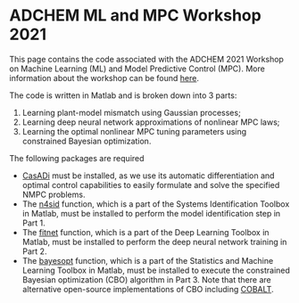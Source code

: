 # ADCHEM ML and MPC Workshop 2021

This page contains the code associated with the ADCHEM 2021 Workshop on Machine Learning (ML) and Model Predictive Control (MPC). More information about the workshop can be found [here](https://www.adchem2021.org/workshop-machine-learning).

The code is written in Matlab and is broken down into 3 parts: 
1. Learning plant-model mismatch using Gaussian processes;
2. Learning deep neural network approximations of nonlinear MPC laws; 
3. Learning the optimal nonlinear MPC tuning parameters using constrained Bayesian optimization. 

The following packages are required
* [CasADi](https://web.casadi.org) must be installed, as we use its automatic differentiation and optimal control capabilities to easily formulate and solve the specified NMPC problems. 
* The [n4sid](https://www.mathworks.com/help/ident/ref/n4sid.html) function, which is a part of the Systems Identification Toolbox in Matlab, must be installed to perform the model identification step in Part 1.
* The [fitnet](https://www.mathworks.com/help/deeplearning/ref/fitnet.html) function, which is a part of the Deep Learning Toolbox in Matlab, must be installed to perform the deep neural network training in Part 2. 
* The [bayesopt](https://www.mathworks.com/help/stats/bayesopt.html) function, which is a part of the Statistics and Machine Learning Toolbox in Matlab, must be installed to execute the constrained Bayesian optimization (CBO) algorithm in Part 3. Note that there are alternative open-source implementations of CBO including [COBALT](https://github.com/joelpaulson/COBALT#readme). 
